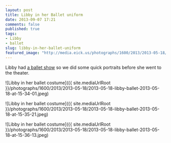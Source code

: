 ```yaml
---
layout: post
title: Libby in her Ballet uniform
date: 2013-09-07 17:21
comments: false
published: true
tags:
- Libby
- ballet
slug: libby-in-her-ballet-uniform
featured_image: "http://media.eick.us/photographs/1600/2013/2013-05-18/2013-05-18-libby-ballet-2013-05-18-at-15-34-01.jpeg"
---
```

Libby had [a ballet show][1] so we did some quick portraits before she went to the theater.

![Libby in her ballet costume]({{ site.mediaUrlRoot }}/photographs/1600/2013/2013-05-18/2013-05-18-libby-ballet-2013-05-18-at-15-34-01.jpeg)

![Libby in her ballet costume]({{ site.mediaUrlRoot }}/photographs/1600/2013/2013-05-18/2013-05-18-libby-ballet-2013-05-18-at-15-35-21.jpeg)

![Libby in her ballet costume]({{ site.mediaUrlRoot }}/photographs/1600/2013/2013-05-18/2013-05-18-libby-ballet-2013-05-18-at-15-36-13.jpeg)

[1]: /blog/2013/08/18/libby-dance-recital/
